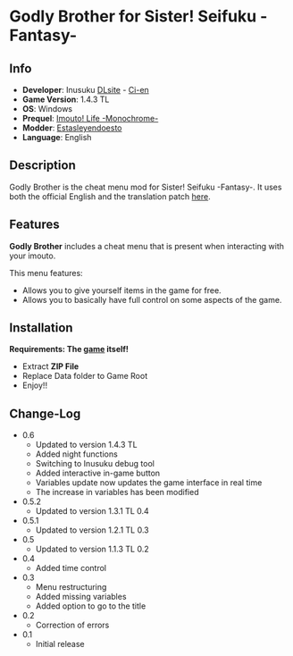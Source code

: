 # Godly Brother for Sister! Seifuku -Fantasy-


## Info

- **Developer**: Inusuku [DLsite](https://www.dlsite.com/maniax/announce/=/product_id/RJ338582.html) - [Ci-en](https://ci-en.dlsite.com/creator/64)
- **Game Version**: 1.4.3 TL
- **OS**: Windows
- **Prequel**: [Imouto! Life -Monochrome-](https://f95zone.to/threads/imouto-life-monochrome-v2-0-1-inusuku.37378/)
- **Modder**: [Estasleyendoesto](https://f95zone.to/members/estasleyendoesto.2376322/)
- **Language**: English



## Description

Godly Brother is the cheat menu mod for Sister! Seifuku -Fantasy-. It uses both the official English and the translation patch [here](https://f95zone.to/threads/sister-seikatsu-fantasy-v1-1-1-tl-v0-1-inusuku.104365/).



## Features

**Godly Brother** includes a cheat menu that is present when interacting with your imouto.

This menu features:

- Allows you to give yourself items in the game for free.
- Allows you to basically have full control on some aspects of the game.



## Installation

**Requirements: The [game](https://f95zone.to/threads/sister-seikatsu-fantasy-v1-1-1-tl-v0-1-inusuku.104365/) itself!**

- Extract **ZIP File**
- Replace Data folder to Game Root
- Enjoy!!



## Change-Log

- 0.6
  - Updated to version 1.4.3 TL
  - Added night functions
  - Switching to Inusuku debug tool
  - Added interactive in-game button
  - Variables update now updates the game interface in real time
  - The increase in variables has been modified
- 0.5.2
  - Updated to version 1.3.1 TL 0.4
- 0.5.1
  - Updated to version 1.2.1 TL 0.3
- 0.5
  - Updated to version 1.1.3 TL 0.2
- 0.4
  - Added time control
- 0.3
  - Menu restructuring
  - Added missing variables
  - Added option to go to the title
- 0.2
  - Correction of errors
- 0.1
  - Initial release
